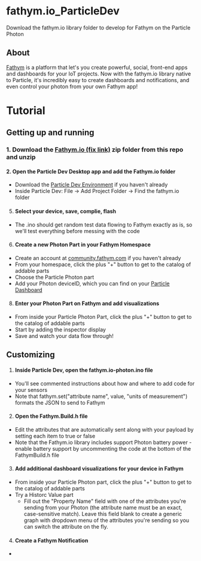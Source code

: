 # fathym.io_ParticleDev
Download the fathym.io library folder to develop for Fathym on the Particle Photon
## About
[Fathym](http://fathym.com) is a platform that let's you create powerful, social, front-end apps and dashboards for your IoT projects. Now with the fathym.io library native to Particle, it's incredibly easy to create dashboards and notifications, and even control your photon from your own Fathym app! 
# Tutorial
## Getting up and running
### 1. Download the [Fathym.io (fix link)](http://fathym.io) zip folder from this repo and unzip
#### 2. Open the Particle Dev Desktop app and add the Fathym.io folder
  - Download the [Particle Dev Environment](https://www.particle.io/dev) if you haven't already
  - Inside Particle Dev: File -> Add Project Folder -> Find the fathym.io folder
5. #### Select your device, save, complie, flash
  - The .ino should get random test data flowing to Fathym exactly as is, so we'll test everything before messing with the code
6. #### Create a new Photon Part in your Fathym Homespace
  - Create an  account at [community.fathym.com](http.//community.fathym.com) if you haven't already
  - From your homespace, click the plus "+" button to get to the catalog of addable parts
  - Choose the Particle Photon part
  - Add your Photon deviceID, which you can find on your [Particle Dashboard](https://dashboard.particle.io/user/devices)
8. #### Enter your Photon Part on Fathym and add visualizations
  - From inside your Particle Photon Part, click the plus "+" button to get to the catalog of addable parts
  - Start by adding the inspector display
  - Save and watch your data flow through!
## Customizing
1. #### Inside Particle Dev, open the fathym.io-photon.ino file
  - You'll see commented instructions about how and where to add code for your sensors
  - Note that fathym.set("attribute name", value, "units of measurement") formats the JSON to send to Fathym
2. #### Open the Fathym.Build.h file
  - Edit the attributes that are automatically sent along with your payload by setting each item to true or false 
  - Note that the Fathym.io library includes support Photon battery power - enable battery support by uncommenting the code at the bottom of the FathymBuild.h file
3. #### Add additional dashboard visualizations for your device in Fathym
  - From inside your Particle Photon part, click the plus "+" button to get to the catalog of addable parts
  - Try a Historc Value part
    - Fill out the "Property Name" field with one of the attributes you're sending from your Photon (the attribute name must be an exact, case-sensitive match). Leave this field blank to create a generic graph with dropdown menu of the attributes you're sending so you can switch the attribute on the fly.   
4. #### Create a Fathym Notification
  -

